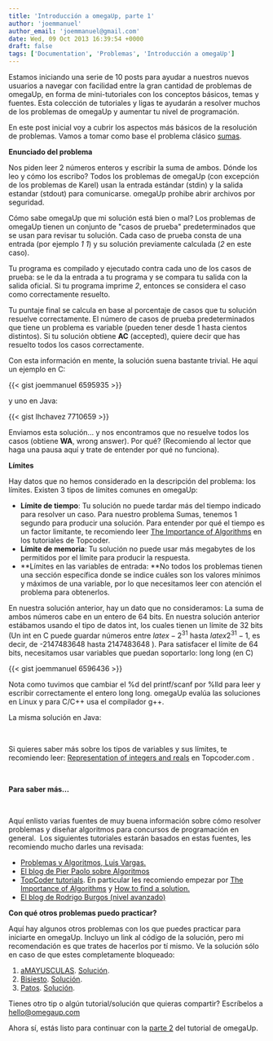 ```yaml
---
title: 'Introducción a omegaUp, parte 1'
author: 'joemmanuel'
author_email: 'joemmanuel@gmail.com'
date: Wed, 09 Oct 2013 16:39:54 +0000
draft: false
tags: ['Documentation', 'Problemas', 'Introducción a omegaUp']
---
```


Estamos iniciando una serie de 10 posts para ayudar a nuestros nuevos usuarios a navegar con facilidad entre la gran cantidad de problemas de omegaUp, en forma de mini-tutoriales con los conceptos básicos, temas y fuentes. Esta colección de tutoriales y ligas te ayudarán a resolver muchos de los problemas de omegaUp y aumentar tu nivel de programación.

<!--more-->

En este post inicial voy a cubrir los aspectos más básicos de la resolución de problemas. Vamos a tomar como base el problema clásico [sumas](https://omegaup.com/arena/problem/sumas/).

**Enunciado del problema**

Nos piden leer 2 números enteros y escribir la suma de ambos. Dónde los leo y cómo los escribo? Todos los problemas de omegaUp (con excepción de los problemas de Karel) usan la entrada estándar (stdin) y la salida estandar (stdout) para comunicarse. omegaUp prohibe abrir archivos por seguridad.

Cómo sabe omegaUp que mi solución está bien o mal? Los problemas de omegaUp tienen un conjunto de "casos de prueba" predeterminados que se usan para revisar tu solución. Cada caso de prueba consta de una entrada (por ejemplo _1 1_) y su solución previamente calculada (_2_ en este caso).

Tu programa es compilado y ejecutado contra cada uno de los casos de prueba: se le da la entrada a tu programa y se compara tu salida con la salida oficial. Si tu programa imprime _2_, entonces se considera el caso como correctamente resuelto.

Tu puntaje final se calcula en base al porcentaje de casos que tu solución resuelve correctamente. El número de casos de prueba predeterminados que tiene un problema es variable (pueden tener desde 1 hasta cientos distintos). Si tu solución obtiene **AC** (accepted), quiere decir que has resuelto todos los casos correctamente.

Con esta información en mente, la solución suena bastante trivial. He aquí un ejemplo en C:

{{< gist joemmanuel 6595935 >}}

y uno en Java: 

{{< gist lhchavez 7710659 >}}

Enviamos esta solución... y nos encontramos que no resuelve todos los casos (obtiene **WA**, wrong answer). Por qué? (Recomiendo al lector que haga una pausa aquí y trate de entender por qué no funciona).

**Límites**

Hay datos que no hemos considerado en la descripción del problema: los límites. Existen 3 tipos de límites comunes en omegaUp:

*   **Límite de tiempo**: Tu solución no puede tardar más del tiempo indicado para resolver un caso. Para nuestro problema Sumas, tenemos 1 segundo para producir una solución. Para entender por qué el tiempo es un factor limitante, te recomiendo leer [The Importance of Algorithms](http://community.topcoder.com/tc?module=Static&d1=tutorials&d2=importance_of_algorithms) en los tutoriales de Topcoder.
*   **Límite de memoria**: Tu solución no puede usar más megabytes de los permitidos por el límite para producir la respuesta.
*   **Límites en las variables de entrada: **No todos los problemas tienen una sección específica donde se indice cuáles son los valores mínimos y máximos de una variable, por lo que necesitamos leer con atención el problema para obtenerlos.

En nuestra solución anterior, hay un dato que no consideramos: La suma de ambos números cabe en un entero de 64 bits. En nuestra solución anterior estábamos usando el tipo de datos int, los cuales tienen un límite de 32 bits (Un int en C puede guardar números entre $latex -2^{31}$ hasta $latex 2^{31}-1$, es decir, de -2147483648 hasta 2147483648 ). Para satisfacer el límite de 64 bits, necesitamos usar variables que puedan soportarlo: long long (en C)

{{< gist joemmanuel 6596436 >}}

Nota como tuvimos que cambiar el %d del printf/scanf por %lld para leer y escribir correctamente el entero long long. omegaUp evalúa las soluciones en Linux y para C/C++ usa el compilador g++.

La misma solución en Java:

 

Si quieres saber más sobre los tipos de variables y sus límites, te recomiendo leer: [Representation of integers and reals](http://community.topcoder.com/tc?module=Static&d1=tutorials&d2=integersReals) en Topcoder.com .

 

**Para saber más...**

 

Aquí enlisto varias fuentes de muy buena información sobre cómo resolver problemas y diseñar algoritmos para concursos de programación en general.  Los siguientes tutoriales estarán basados en estas fuentes, les recomiendo mucho darles una revisada:

*   [Problemas y Algoritmos, Luis Vargas.](https://drive.google.com/file/d/1PLOO3wLCnOVC_cODwiofahsRGeyoJeCU/view)
*   [El blog de Pier Paolo sobre Algoritmos](http://pier.guillen.com.mx/)
*   [TopCoder tutorials](http://community.topcoder.com/tc?module=Static&d1=tutorials&d2=alg_index). En particular les recomiendo empezar por [The Importance of Algorithms](http://community.topcoder.com/tc?module=Static&d1=tutorials&d2=importance_of_algorithms) y [How to find a solution.](http://community.topcoder.com/tc?module=Static&d1=tutorials&d2=findSolution)
*   [El blog de Rodrigo Burgos (nivel avanzado)](http://algorithmmx.blogspot.com/)

**Con qué otros problemas puedo practicar?**

Aquí hay algunos otros problemas con los que puedes practicar para iniciarte en omegaUp. Incluyo un link al código de la solución, pero mi recomendación es que trates de hacerlos por tí mismo. Ve la solución sólo en caso de que estes completamente bloqueado:

1.  [aMAYUSCULAS](https://omegaup.com/arena/problem/aMAYUSCULAS). [Solución](https://gist.github.com/joemmanuel/6596774).
2.  [Bisiesto](https://omegaup.com/arena/problem/bisiesto). [Solución](https://gist.github.com/joemmanuel/6596821).
3.  [Patos](https://omegaup.com/arena/problem/patos). [Solución](https://gist.github.com/joemmanuel/6596898).

Tienes otro tip o algún tutorial/solución que quieras compartir? Escríbelos a [hello@omegaup.com](mailto:hello@omegaup.org?subject=Comparto%20tip%20ó%20solución "Escríbenos a hello@omegaup.com")

Ahora sí, estás listo para continuar con la [parte 2](/posts/introduccion-a-omegaup-parte-2-problemas-basicos/ "parte 2") del tutorial de omegaUp.